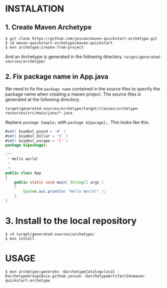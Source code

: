 # INSTALATION

## 1. Create Maven Archetype

```
$ git clone https://github.com/yossan/maven-quickstart-archetype.git
$ cd maven-quickstart-archetype/maven-quickstart
$ mvn archetype:create-from-project
```

And an Archetype is generated in the following directory.
`target/generated-sources/archetype/`


## 2. Fix package name in App.java


We need to fix the `package name` contained in the source files to specify the package name when creating a maven project. 
The source files is generated at the following directory.

```
target/generated-sources/archetype/target/classes/archetype-resources/src/main/java/*.java
```

Replace `package Sample;` with `package ${pacage};`. 
This looks like this.

```App.java
#set( $symbol_pound = '#' )
#set( $symbol_dollar = '$' )
#set( $symbol_escape = '\' )
package ${package};

/**
 * Hello world!
 *
 */
public class App 
{
    public static void main( String[] args )
    {
        System.out.println( "Hello World!" );
    }
}

```


# 3. Install to the local repository


```
$ cd target/generated-sources/archetype/
$ mvn install
```

# USAGE

```
$ mvn archetype:generate -DarchetypeCatalog=local -DarchetypeGroupId=io.github.yossan -DarchetypeArtifactId=maven-quickstart-archetype
```
